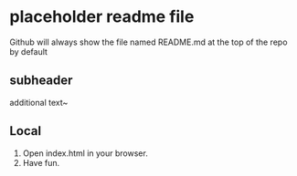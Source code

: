 # placeholder readme file

Github will always show the file named README.md at the top of the repo by default

## subheader

additional text~

## Local

1. Open index.html in your browser.
2. Have fun.
